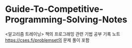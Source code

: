 # Guide-To-Competitive-Programming-Solving-Notes
&lt;알고리즘 트레이닝> 책의 프로그래밍 관련 기법 공부 기록 노트   
https://cses.fi/problemset의 문제 풀이 포함
